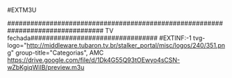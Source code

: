 #EXTM3U

################################################################################# TV fechada#################################
#EXTINF:-1 tvg-logo="http://middleware.tubaron.tv.br/stalker_portal/misc/logos/240/351.png" group-title="Categorias", AMC 
https://drive.google.com/file/d/1Dk4G55Q93tOEwyo4sCSN-wZbKgiqWiIB/preview.m3u

